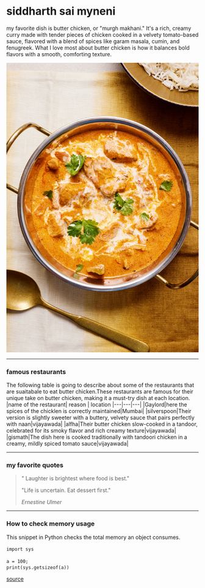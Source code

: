 # siddharth sai myneni
my favorite dish is butter chicken, or "murgh makhani." It's a rich, creamy curry made 
with tender pieces of chicken cooked in a velvety tomato-based sauce, flavored with a blend of spices like garam masala,
cumin, and fenugreek. What I love most about butter chicken is how it balances bold flavors with a smooth, comforting texture.

![butterchicken](butterchicken.jpg)

---
### famous restaurants
The following table is going to describe about some of the restaurants that are suaitabale to eat butter chicken.These restaurants are famous for their unique take on butter chicken, making it a must-try dish at each location.
|name of the restaurant| reason | location
|---|---|---|
|Gaylord|here the spices of the chicklen is correctly maintained|Mumbai|
|silverspoon|Their version is slightly sweeter with a buttery, velvety sauce that pairs perfectly with naan|vijayawada|
|alfha|Their butter chicken slow-cooked in a tandoor, celebrated for its smoky flavor and rich creamy texture|vijayawada| 
|gismath|The dish here is cooked traditionally with tandoori chicken in a creamy, mildly spiced tomato sauce|vijayawada|

---
### my favorite quotes

> " Laughter is brightest where food is best." 
>
> "Life is uncertain. Eat dessert first." 
>
> *Ernestine Ulmer*

---
### How to check memory usage

This snippet in Python checks the total memory an object consumes.
~~~
import sys

a = 100;
print(sys.getsizeof(a))
~~~
[source](https://stackoverflow.com/questions/17574076/what-is-the-difference-between-len-and-sys-getsizeof-methods-in-python)


